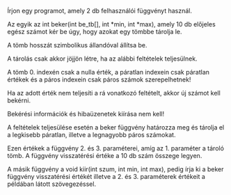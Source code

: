 Írjon egy programot, amely 2 db felhasználói függvényt használ.

Az egyik az int beker(int be_tb[], int *min, int *max),
amely 10 db előjeles egész számot kér be úgy, hogy azokat egy tömbbe tárolja le.

A tömb hosszát szimbolikus állandóval állítsa be.

A tárolás csak akkor jöjjön létre, ha az alábbi feltételek teljesülnek.

A tömb 0. indexén csak a nulla érték, a páratlan indexein csak páratlan értékek
és a páros indexein csak páros számok szerepelhetnek!

Ha az adott érték nem teljesíti a rá vonatkozó feltételt, akkor új számot kell bekérni.

Bekérési információk és hibaüzenetek kiírása nem kell!

A feltételek teljesülése esetén a beker függvény határozza meg és tárolja el a
legkisebb páratlan, illetve a legnagyobb páros számokat.

Ezen értékek a függvény 2. és 3. paraméterei, amíg az 1. paraméter a tároló tömb.
A függvény visszatérési értéke a 10 db szám összege legyen.

A másik függvény a void kiir(int szum, int min, int max),
pedig írja ki a beker függvény visszatérési értékét illetve a 2. és 3. paraméterek
értékeit a példában látott szövegezéssel.